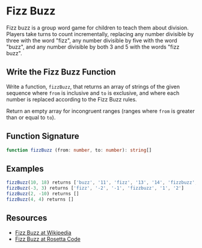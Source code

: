 # Fizz Buzz

Fizz buzz is a group word game for children to teach them about division. Players take
turns to count incrementally, replacing any number divisible by three with the word
"fizz", any number divisible by five with the word "buzz", and any number divisible
by both 3 and 5 with the words "fizz buzz".

## Write the Fizz Buzz Function

Write a function, `fizzBuzz`, that returns an array of strings of the given
sequence where `from` is inclusive and `to` is exclusive, and where each number is
replaced according to the Fizz Buzz rules.

Return an empty array for incongruent ranges (ranges where `from` is greater than or
equal to `to`).

## Function Signature

```typescript
function fizzBuzz (from: number, to: number): string[]
```

## Examples

```typescript
fizzBuzz(10, 18) returns ['buzz', '11', 'fizz', '13', '14', 'fizzbuzz', '16', '17']
fizzBuzz(-3, 3) returns ['fizz', '-2', '-1', 'fizzbuzz', '1', '2']
fizzBuzz(2, -10) returns []
fizzBuzz(4, 4) returns []
```

## Resources

- [Fizz Buzz at Wikipedia][0]
- [Fizz Buzz at Rosetta Code][1]

[0]: https://en.wikipedia.org/wiki/Fizz_buzz
[1]: https://rosettacode.org/wiki/FizzBuzz
